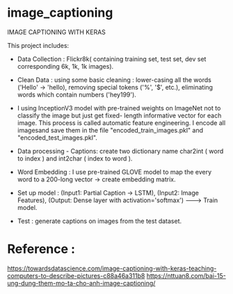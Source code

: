# image_captioning
IMAGE CAPTIONING WITH KERAS 

 This project includes: 
  + Data Collection : Flickr8k( containing training set, test set, dev set corresponding 6k, 1k, 1k images).

  + Clean Data : using some basic cleaning : lower-casing all the words ('Hello' -> 'hello), removing special tokens ('%', '$', etc.), eliminating words which contain numbers ('hey199').

   + I using InceptionV3 model with pre-trained weights on ImageNet not to classify the image but just get fixed- length informative vector for each image. This process is called automatic feature engineering. I encode all imagesand save them in the file "encoded_train_images.pkl" and "encoded_test_images.pkl".

   + Data processing - Captions: create two dictionary name char2int ( word to index ) and int2char ( index to word ).

   + Word Embedding : I use pre-trained GLOVE model to map the every word to a 200-long vector -> create embedding matrix.

   + Set up model : (Input1: Partial Caption -> LSTM), (Input2: Image Features), (Output: Dense layer with activation='softmax') ---> Train model. 

   + Test : generate captions on images from the test dataset.

# Reference : 
https://towardsdatascience.com/image-captioning-with-keras-teaching-computers-to-describe-pictures-c88a46a311b8
https://nttuan8.com/bai-15-ung-dung-them-mo-ta-cho-anh-image-captioning/
